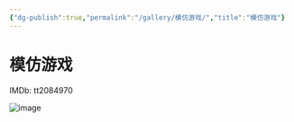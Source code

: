 ```yaml
---
{"dg-publish":true,"permalink":"/gallery/模仿游戏/","title":"模仿游戏"}
---
```



# 模仿游戏

IMDb: tt2084970

![image](https://img3.doubanio.com/view/photo/s_ratio_poster/public/p2255040492.webp)
